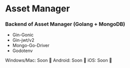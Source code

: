 # Asset Manager

### Backend of Asset Manager (Golang + MongoDB)

<ul>
    <li> Gin-Gonic
    <li> Gin-jwt/v2
    <li> Mongo-Go-Driver
    <li> Godotenv
</ul>

Windows/Mac: Soon :pray:
Android: Soon :pray:
iOS: Soon :pray:


